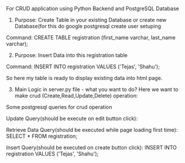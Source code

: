 For CRUD application using Python Backend and PostgreSQL Database

1) Purpose: Create Table in your existing Database or create new Database(for this do google postgresql create user setuping

Command: CREATE TABLE registration (first_name varchar, last_name varchar);

2) Purpose: Insert Data into this registration table

Command: INSERT INTO registration VALUES ('Tejas', 'Shahu');

So here my table is ready to display existing data into html page.

3) Main Logic in server.py file - what you want to do? Here we want to make crud (Create,Read,Update,Delete) operation:

Some postgresql queries for crud operation

Update Query(should be execute on edit button click): 

Retrieve Data Query(should be executed while page loading first time): 
SELECT * FROM registration;

Insert Query(should be executed on create button click): 
INSERT INTO registration VALUES ('Tejas', 'Shahu');